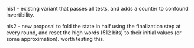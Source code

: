 nis1 - existing variant that passes all tests, and adds a counter to confound invertibility.

nis2 - new proposal to fold the state in half using the finalization step at every round, and reset the high words (512 bits) to their initial values (or some approximation). worth testing this.


